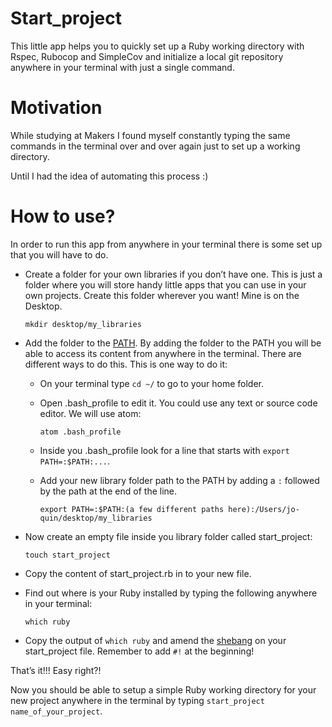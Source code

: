# Start_project

This little app helps you to quickly set up a Ruby working directory with Rspec, Rubocop and SimpleCov and initialize a local git repository anywhere in your terminal with just a single command.


# Motivation

While studying at Makers I found myself constantly typing the same commands in the terminal over and over again just to set up a working directory.  

Until I had the idea of automating this process :)


# How to use?

In order to run this app from anywhere in your terminal there is some set up that you will have to do.  
* Create a folder for your own libraries if you don’t have one. This is just a folder where you will store handy little apps that you can use in your own projects. Create this folder wherever you want! Mine is on the Desktop.  

   ```mkdir desktop/my_libraries```

* Add the folder to the [PATH](http://osxdaily.com/2014/08/14/add-new-path-to-path-command-line/). By adding the folder to the PATH you will be able to access its content from anywhere in the terminal. There are different ways to do this. This is one way to do it:  
  * On your terminal type `cd ~/` to go to your home folder.  

  * Open .bash_profile to edit it. You could use any text or source code editor. We will use atom:  

     ```atom .bash_profile```  

  * Inside you .bash_profile look for a line that starts with `export PATH=:$PATH:...`.  

  * Add your new library folder path to the PATH by adding a `:` followed by the path at the end of the line.  

     ```export PATH=:$PATH:(a few different paths here):/Users/jo-quin/desktop/my_libraries```  

* Now create an empty file inside you library folder called start_project:  

   ```touch start_project```  

* Copy the content of start_project.rb in to your new file.  

* Find out where is your Ruby installed by typing the following anywhere in your terminal:  

  ```which ruby```  

* Copy the output of ```which ruby``` and amend the [shebang]() on your start_project file. Remember to add ``#!`` at the beginning!  

That’s it!!! Easy right?!   

Now you should be able to setup a simple Ruby working directory for your new project anywhere in the terminal by typing `start_project name_of_your_project`.
